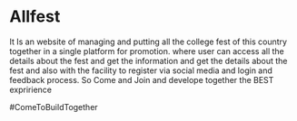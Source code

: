 # Allfest
It Is an website of managing and putting all the college fest of this country together in a single platform for promotion.
where user can access all the details about the fest and get the information and get the details about the fest and also with the facility to register via social media and login and feedback process. So Come and Join and develope together the BEST expririence

#ComeToBuildTogether 
